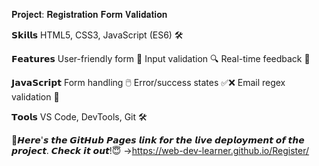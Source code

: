 𝐏𝐫𝐨𝐣𝐞𝐜𝐭: 𝐑𝐞𝐠𝐢𝐬𝐭𝐫𝐚𝐭𝐢𝐨𝐧 𝐅𝐨𝐫𝐦 𝐕𝐚𝐥𝐢𝐝𝐚𝐭𝐢𝐨𝐧

𝗦𝗸𝗶𝗹𝗹𝘀
 HTML5, CSS3, JavaScript (ES6) 🛠️
 
𝗙𝗲𝗮𝘁𝘂𝗿𝗲𝘀
User-friendly form 📝
Input validation 🔍
Real-time feedback 💬

𝗝𝗮𝘃𝗮𝗦𝗰𝗿𝗶𝗽𝘁
Form handling 🖱️
Error/success states ✅❌
Email regex validation 📧

𝗧𝗼𝗼𝗹𝘀
 VS Code, DevTools, Git 🛠️

🔗𝙃𝙚𝙧𝙚'𝙨 𝙩𝙝𝙚 𝙂𝙞𝙩𝙃𝙪𝙗 𝙋𝙖𝙜𝙚𝙨 𝙡𝙞𝙣𝙠 𝙛𝙤𝙧 𝙩𝙝𝙚 𝙡𝙞𝙫𝙚 𝙙𝙚𝙥𝙡𝙤𝙮𝙢𝙚𝙣𝙩 𝙤𝙛 𝙩𝙝𝙚 𝙥𝙧𝙤𝙟𝙚𝙘𝙩. 𝘾𝙝𝙚𝙘𝙠 𝙞𝙩 𝙤𝙪𝙩!😇 ->https://web-dev-learner.github.io/Register/
